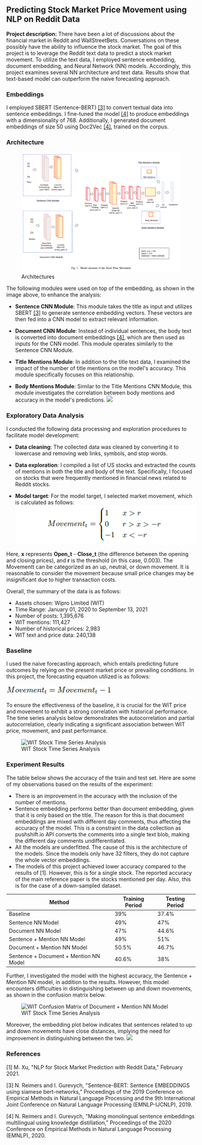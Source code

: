 ## Predicting Stock Market Price Movement using NLP on Reddit Data

**Project description:** There have been a lot of discussions about the financial market in Reddit and WallStreetBets. Conversations on these possibly have the ability to influence the stock market. The goal of this project is to leverage the Reddit text data to predict a stock market movement. To utilize the text data, I employed sentence embedding, document embedding, and Neural Network (NN) models. Accordingly, this project examines several NN architecture and text data. Results show that text-based model can outperform the naive forecasting approach.

### Embeddings

I employed SBERT (Sentence-BERT) [[3]](#3) to convert textual data into sentence embeddings. I fine-tuned the model [[4]](#4) to produce embeddings with a dimensionality of 768. Additionally, I generated document embeddings of size 50 using Doc2Vec [[4]](#4), trained on the corpus.

### Architecture

<figure>
  <img src="images/nlp/1/architecture.png?raw=true" alt="Architectures"/>
  <figcaption>Architectures</figcaption>
</figure>

The following modules were used on top of the embedding, as shown in the image above, to enhance the analysis:

-   **Sentence CNN Module**: This module takes the title as input and utilizes SBERT [[3]](#3) to generate sentence embedding vectors. These vectors are then fed into a CNN model to extract relevant information.

-   **Document CNN Module**: Instead of individual sentences, the body text is converted into document embeddings [[4]](#4), which are then used as inputs for the CNN model. This module operates similarly to the Sentence CNN Module.

-   **Title Mentions Module**: In addition to the title text data, I examined the impact of the number of title mentions on the model's accuracy. This module specifically focuses on this relationship.

-   **Body Mentions Module**: Similar to the Title Mentions CNN Module, this module investigates the correlation between body mentions and accuracy in the model's predictions.
    <img src="images/nlp/1/overview.png?raw=true"/>

### Exploratory Data Analysis

I conducted the following data processing and exploration procedures to facilitate model development:

-   **Data cleaning**: The collected data was cleaned by converting it to lowercase and removing web links, symbols, and stop words.

-   **Data exploration**: I compiled a list of US stocks and extracted the counts of mentions in both the title and body of the text. Specifically, I focused on stocks that were frequently mentioned in financial news related to Reddit stocks.

-   **Model target**: For the model target, I selected market movement, which is calculated as follows:
    <img src="images/nlp/1/movement_eq.png?raw=true"/>

Here, **x** represents **Open_t** - **Close_t** (the difference between the opening and closing prices), and **r** is the threshold (in this case, 0.003). The Movementt can be categorized as an up, neutral, or down movement. It is reasonable to consider the movement because small price changes may be insignificant due to higher transaction costs.

Overall, the summary of the data is as follows:

-   Assets chosen: Wipro Limited (WIT)
-   Time Range: January 01, 2020 to September 13, 2021
-   Number of posts: 1,395,676
-   WIT mentions: 111,427
-   Number of historical prices: 2,983
-   WIT text and price data: 240,138

### Baseline

I used the naive forecasting approach, which entails predicting future outcomes by relying on the present market price or prevailing conditions. In this project, the forecasting equation utilized is as follows:

<img src="images/nlp/1/baseline_eq.png?raw=true"/>

To ensure the effectiveness of the baseline, it is crucial for the WIT price and movement to exhibit a strong correlation with historical performance. The time series analysis below demonstrates the autocorrelation and partial autocorrelation, clearly indicating a significant association between WIT price, movement, and past performance.

<figure>
    <img src="images/nlp/1/wit_time_series_analysis.png.png?raw=true" alt="WIT Stock Time Series Analysis"/>
  <figcaption>WIT Stock Time Series Analysis</figcaption>
</figure>

### Experiment Results

The table below shows the accuracy of the train and test set. Here are some of my observations based on the results of the experiment:

-   There is an improvement in the accuracy with the inclusion of the number of mentions.
-   Sentence embedding performs better than document embedding, given that it is only based on the title. The reason for this is that document embeddings are mixed with different day comments, thus affecting the accuracy of the model. This is a constraint in the data collection as pushshift.io API converts the comments into a single text blob, making the different day comments undifferentiated.
-   All the models are underfitted. The cause of this is the architecture of the models. Since the models only have 32 filters, they do not capture the whole vector embeddings.
-   The models of this project achieved lower accuracy compared to the results of [1]. However, this is for a single stock. The reported accuracy of the main reference paper is the stocks mentioned per day. Also, this is for the case of a down-sampled dataset.

| Method                                 | Training Period | Testing Period |
| -------------------------------------- | --------------- | -------------- |
| Baseline                               | 39%             | 37.4%          |
| Sentence NN Model                      | 49%             | 47%            |
| Document NN Model                      | 47%             | 44.6%          |
| Sentence + Mention NN Model            | 49%             | 51%            |
| Document + Mention NN Model            | 50.5%           | 46.7%          |
| Sentence + Document + Mention NN Model | 40.6%           | 38%            |

Further, I investigated the model with the highest accuracy, the Sentence + Mention NN model, in addition to the results. However, this model encounters difficulties in distinguishing between up and down movements, as shown in the confusion matrix below.

<figure>
    <img src="images/nlp/1/confusion_matrix.png.png?raw=true" alt="WIT Confusion Matrix of Document + Mention NN Model"/>
  <figcaption>WIT Stock Time Series Analysis</figcaption>
</figure>

Moreover, the embedding plot below indicates that sentences related to up and down movements have close distances, implying the need for improvement in distinguishing between the two.
<img src="images/nlp/1/embeddings.png.png?raw=true"/>

### References

<a id="1">[1]</a>
M. Xu, "NLP for Stock Market Prediction with Reddit Data," February 2021.

<a id="3">[3]</a>
N. Reimers and I. Gurevych, "Sentence-BERT: Sentence EMBEDDINGS using siamese bert-networks," Proceedings of the 2019 Conference on Empirical Methods in Natural Language Processing and the 9th International Joint Conference on Natural Language Processing (EMNLP-IJCNLP), 2019.

<a id="4">[4]</a>
N. Reimers and I. Gurevych, "Making monolingual sentence embeddings multilingual using knowledge distillation," Proceedings of the 2020 Conference on Empirical Methods in Natural Language Processing (EMNLP), 2020.
